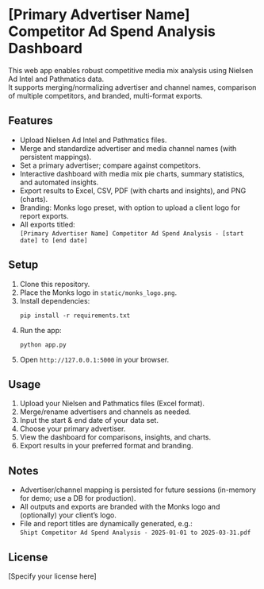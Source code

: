 # [Primary Advertiser Name] Competitor Ad Spend Analysis Dashboard

This web app enables robust competitive media mix analysis using Nielsen Ad Intel and Pathmatics data.  
It supports merging/normalizing advertiser and channel names, comparison of multiple competitors, and branded, multi-format exports.

## Features

- Upload Nielsen Ad Intel and Pathmatics files.
- Merge and standardize advertiser and media channel names (with persistent mappings).
- Set a primary advertiser; compare against competitors.
- Interactive dashboard with media mix pie charts, summary statistics, and automated insights.
- Export results to Excel, CSV, PDF (with charts and insights), and PNG (charts).
- Branding: Monks logo preset, with option to upload a client logo for report exports.
- All exports titled:  
  `[Primary Advertiser Name] Competitor Ad Spend Analysis - [start date] to [end date]`

## Setup

1. Clone this repository.
2. Place the Monks logo in `static/monks_logo.png`.
3. Install dependencies:
   ```
   pip install -r requirements.txt
   ```
4. Run the app:
   ```
   python app.py
   ```
5. Open `http://127.0.0.1:5000` in your browser.

## Usage

1. Upload your Nielsen and Pathmatics files (Excel format).
2. Merge/rename advertisers and channels as needed.
3. Input the start & end date of your data set.
4. Choose your primary advertiser.
5. View the dashboard for comparisons, insights, and charts.
6. Export results in your preferred format and branding.

## Notes

- Advertiser/channel mapping is persisted for future sessions (in-memory for demo; use a DB for production).
- All outputs and exports are branded with the Monks logo and (optionally) your client’s logo.
- File and report titles are dynamically generated, e.g.:  
  `Shipt Competitor Ad Spend Analysis - 2025-01-01 to 2025-03-31.pdf`

## License

[Specify your license here]
